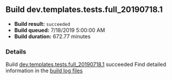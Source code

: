 ## Build dev.templates.tests.full_20190718.1
- **Build result:** `succeeded`
- **Build queued:** 7/18/2019 5:00:00 AM
- **Build duration:** 672.77 minutes
### Details
Build [dev.templates.tests.full_20190718.1](https://winappstudio.visualstudio.com/web/build.aspx?pcguid=a4ef43be-68ce-4195-a619-079b4d9834c2&builduri=vstfs%3a%2f%2f%2fBuild%2fBuild%2f29767) succeeded
Find detailed information in the [build log files](https://uwpctdiags.blob.core.windows.net/buildlogs/dev.templates.tests.full_20190718.1_logs.zip)

